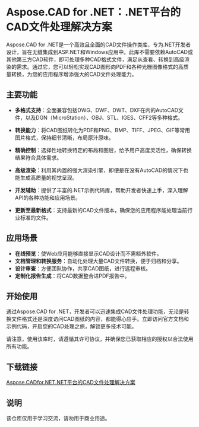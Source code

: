 # Aspose.CAD for .NET：.NET平台的CAD文件处理解决方案

Aspose.CAD for .NET是一个高效且全面的CAD文件操作类库，专为.NET开发者设计，旨在无缝集成到ASP.NET和Windows应用中。此库不需要依赖AutoCAD或其他第三方CAD软件，即可处理多种CAD格式文件，满足从查看、转换到高级渲染的需求。通过它，您可以轻松实现CAD图形向PDF和各种光栅图像格式的高质量转换，为您的应用程序增添强大的CAD文件处理能力。

## 主要功能

- **多格式支持**：全面兼容包括DWG、DWF、DWT、DXF在内的AutoCAD文件，以及DGN（MicroStation）、OBJ、STL、IGES、CFF2等多种格式。
  
- **转换能力**：将CAD图纸转化为PDF和PNG、BMP、TIFF、JPEG、GIF等常用图片格式，保持细节清晰，布局原汁原味。

- **精确控制**：选择性地转换特定的布局和图层，给予用户高度灵活性，确保转换结果符合具体需求。

- **高级渲染**：利用其内置的强大渲染引擎，即便是在没有AutoCAD的情况下也能生成高质量的视觉呈现。

- **开发辅助**：提供了丰富的.NET示例代码库，帮助开发者快速上手，深入理解API的各种功能和应用场景。

- **更新至最新格式**：支持最新的CAD文件版本，确保您的应用程序能处理当前行业标准的文件。

## 应用场景

- **在线预览**：使Web应用能够直接显示CAD设计而不需额外软件。
- **文档管理和转换服务**：自动化处理大量CAD文件转换，便于归档和分享。
- **设计审查**：方便团队协作，共享CAD图纸，进行远程审核。
- **定制化报告生成**：将CAD数据整合进PDF报告中。

## 开始使用

通过Aspose.CAD for .NET，开发者可以迅速集成CAD文件处理功能，无论是转换文件格式还是深度访问CAD图纸的内容，都能得心应手。立即访问官方文档和示例代码，开启您的CAD处理之旅，解锁更多技术可能。

请注意，使用该库时，请遵循其许可协议，并确保您已获取相应的授权以合法使用所有功能。

## 下载链接
[Aspose.CADfor.NET.NET平台的CAD文件处理解决方案](https://pan.quark.cn/s/e81c0b485fa4)

## 说明

该仓库仅用于学习交流，请勿用于商业用途。
